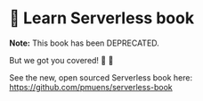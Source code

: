 # :book: Learn Serverless book

**Note:** This book has been DEPRECATED.

But we got you covered! :dancers: :tada:

See the new, open sourced Serverless book here: https://github.com/pmuens/serverless-book
